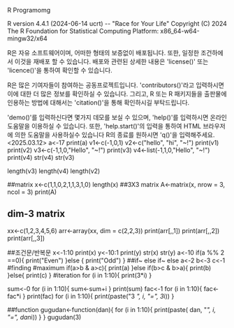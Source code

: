 R Programomg

R version 4.4.1 (2024-06-14 ucrt) -- "Race for Your Life"
Copyright (C) 2024 The R Foundation for Statistical Computing
Platform: x86_64-w64-mingw32/x64

R은 자유 소프트웨어이며, 어떠한 형태의 보증없이 배포됩니다.
또한, 일정한 조건하에서 이것을 재배포 할 수 있습니다.
배포와 관련된 상세한 내용은 'license()' 또는 'licence()'을 통하여 확인할 수 있습니다.

R은 많은 기여자들이 참여하는 공동프로젝트입니다.
'contributors()'라고 입력하시면 이에 대한 더 많은 정보를 확인하실 수 있습니다.
그리고, R 또는 R 패키지들을 출판물에 인용하는 방법에 대해서는 'citation()'을 통해 확인하시길 부탁드립니다.

'demo()'를 입력하신다면 몇가지 데모를 보실 수 있으며, 'help()'를 입력하시면 온라인 도움말을 이용하실 수 있습니다.
또한, 'help.start()'의 입력을 통하여 HTML 브라우저에 의한 도움말을 사용하실수 있습니다
R의 종료를 원하시면 'q()'을 입력해주세요.
<2025.03.12> 
a<-17
print(a)
v1<-c(-1,0,1)
v2<-c("hello", "hi", "~!")
print(v1)
print(v2)
v3<-c(-1,1,0,"Hello", "~!")
print(v3)
v4<-list(-1,1,0,"Hello", "~!")
print(v4)
str(v4)
str(v3)

length(v3)
length(v4)
length(v2)

##matrix
x<-c(1,1,0,2,1,1,3,1,0)
length(x)
##3X3 matrix
A<-matrix(x, nrow = 3, ncol = 3)
print(A)
## dim-3 matrix
xx<-c(1,2,3,4,5,6)
arr<-array(xx, dim = c(2,2,3))
print(arr[,,1])
print(arr[,,2])
print(arr[,,3])

##조건문/반복문
x<-1:10
print(x)
y<-10:1
print(y)
str(x)
str(y)
a<-10
if(a %% 2 ==0){
  print("Even")
}else {
  print("Odd")
}
##if~ else if~ else
a<-2
b<-3
c<-1
#finding #maximum
if(a>b & a>c){
  print(a)
}else if(b>c & b>a){
  print(b)
}else{
  print(c)
}
#iteration 
for (i in 1:10){
  print(3*i)
}

sum<-0
for (i in 1:10){
  sum<-sum+i
}
print(sum)
fac<-1
for (i in 1:10){
  fac<-fac*i
}
print(fac)
for (i in 1:10){
  print(paste("3 *", i, "=", 3*i))
}

##function
gugudan<-function(dan){
  for (i in 1:10){
    print(paste( dan, "*", i, "=", dan*i))
  }
}
gugudan(3)
